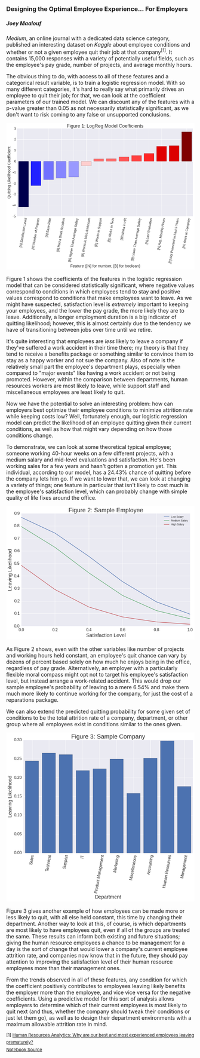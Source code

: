 ### Designing the Optimal Employee Experience... For Employers

##### Joey Maalouf

_Medium_, an online journal with a dedicated data science category, published an interesting dataset on _Kaggle_ about employee conditions and whether or not a given employee quit their job at that company<sup>[1]</sup>. It contains 15,000 responses with a variety of potentially useful fields, such as the employee's pay grade, number of projects, and average monthly hours.

The obvious thing to do, with access to all of these features and a categorical result variable, is to train a logistic regression model. With so many different categories, it's hard to really say what primarily drives an employee to quit their job; for that, we can look at the coefficient parameters of our trained model. We can discount any of the features with a p-value greater than 0.05 as not necessarily statistically significant, as we don't want to risk coming to any false or unsupported conclusions.

![Figure 1: Logistic Regression Model Coefficients](../img/logreg_coeffs.png)

Figure 1 shows the coefficients of the features in the logistic regression model that can be considered statistically significant, where negative values correspond to conditions in which employees tend to stay and positive values correspond to conditions that make employees want to leave. As we might have suspected, satisfaction level is _extremely_ important to keeping your employees, and the lower the pay grade, the more likely they are to leave. Additionally, a longer employment duration is a big indicator of quitting likelihood; however, this is almost certainly due to the tendency we have of transitioning between jobs over time until we retire.

It's quite interesting that employees are _less_ likely to leave a company if they've suffered a work accident in their time there; my theory is that they tend to receive a benefits package or something similar to convince them to stay as a happy worker and not sue the company. Also of note is the relatively small part the employee's department plays, especially when compared to "major events" like having a work accident or not being promoted. However, within the comparison between departments, human resources workers are most likely to leave, while support staff and miscellaneous employees are least likely to quit.

Now we have the potential to solve an interesting problem: how can employers best optimize their employee conditions to minimize attrition rate while keeping costs low? Well, fortunately enough, our logistic regression model can predict the likelihood of an employee quitting given their current conditions, as well as how that might vary depending on how those conditions change.

To demonstrate, we can look at some theoretical typical employee; someone working 40-hour weeks on a few different projects, with a medium salary and mid-level evaluations and satisfaction. He's been working sales for a few years and hasn't gotten a promotion yet. This individual, according to our model, has a 24.43% chance of quitting before the company lets him go. If we want to lower that, we can look at changing a variety of things; one feature in particular that isn't likely to cost much is the employee's satisfaction level, which can probably change with simple quality of life fixes around the office.

![Figure 2: Sample Employee Satisfaction](../img/sample_employee_satisfaction.png)

As Figure 2 shows, even with the other variables like number of projects and working hours held constant, an employee's quit chance can vary by dozens of percent based solely on how much he enjoys being in the office, regardless of pay grade. Alternatively, an employer with a particularly flexible moral compass might opt not to target his employee's satisfaction level, but instead arrange a work-related accident. This would drop our sample employee's probability of leaving to a mere 6.54% and make them much more likely to continue working for the company, for just the cost of a reparations package.

We can also extend the predicted quitting probability for some given set of conditions to be the total attrition rate of a company, department, or other group where all employees exist in conditions similar to the ones given.

![Figure 3: Sample Company Departments](../img/sample_company_departments.png)

Figure 3 gives another example of how employees can be made more or less likely to quit, with all else held constant, this time by changing their department. Another way to look at this, of course, is which departments are most likely to have employees quit, even if all of the groups are treated the same. These results can inform both existing and future situations; giving the human resource employees a chance to be management for a day is the sort of change that would lower a company's current employee attrition rate, and companies now know that in the future, they should pay attention to improving the satisfaction level of their human resource employees more than their management ones.

From the trends observed in all of these features, any condition for which the coefficient positively contributes to employees leaving likely benefits the employer more than the employee, and vice vice versa for the negative coefficients. Using a predictive model for this sort of analysis allows employers to determine which of their current employees is most likely to quit next (and thus, whether the company should tweak their conditions or just let them go), as well as to design their department environments with a maximum allowable attrition rate in mind.

<sup>[1] [Human Resources Analytics: Why are our best and most experienced employees leaving prematurely?](https://www.kaggle.com/ludobenistant/hr-analytics)
<br>
[Notebook Source](https://github.com/joeylmaalouf/HR-analytics/blob/master/report/report3.ipynb)</sup>
